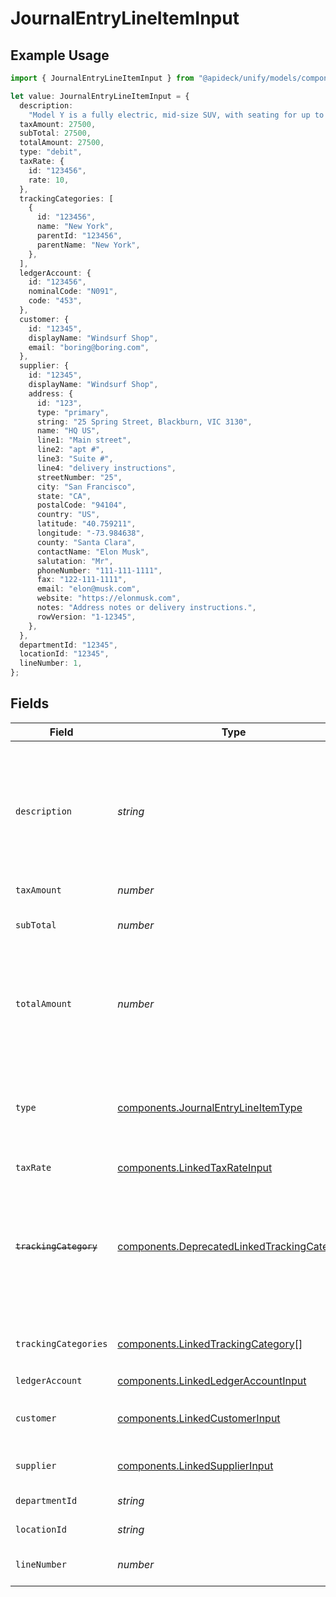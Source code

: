 # JournalEntryLineItemInput

## Example Usage

```typescript
import { JournalEntryLineItemInput } from "@apideck/unify/models/components";

let value: JournalEntryLineItemInput = {
  description:
    "Model Y is a fully electric, mid-size SUV, with seating for up to seven, dual motor AWD and unparalleled protection.",
  taxAmount: 27500,
  subTotal: 27500,
  totalAmount: 27500,
  type: "debit",
  taxRate: {
    id: "123456",
    rate: 10,
  },
  trackingCategories: [
    {
      id: "123456",
      name: "New York",
      parentId: "123456",
      parentName: "New York",
    },
  ],
  ledgerAccount: {
    id: "123456",
    nominalCode: "N091",
    code: "453",
  },
  customer: {
    id: "12345",
    displayName: "Windsurf Shop",
    email: "boring@boring.com",
  },
  supplier: {
    id: "12345",
    displayName: "Windsurf Shop",
    address: {
      id: "123",
      type: "primary",
      string: "25 Spring Street, Blackburn, VIC 3130",
      name: "HQ US",
      line1: "Main street",
      line2: "apt #",
      line3: "Suite #",
      line4: "delivery instructions",
      streetNumber: "25",
      city: "San Francisco",
      state: "CA",
      postalCode: "94104",
      country: "US",
      latitude: "40.759211",
      longitude: "-73.984638",
      county: "Santa Clara",
      contactName: "Elon Musk",
      salutation: "Mr",
      phoneNumber: "111-111-1111",
      fax: "122-111-1111",
      email: "elon@musk.com",
      website: "https://elonmusk.com",
      notes: "Address notes or delivery instructions.",
      rowVersion: "1-12345",
    },
  },
  departmentId: "12345",
  locationId: "12345",
  lineNumber: 1,
};
```

## Fields

| Field                                                                                                                   | Type                                                                                                                    | Required                                                                                                                | Description                                                                                                             | Example                                                                                                                 |
| ----------------------------------------------------------------------------------------------------------------------- | ----------------------------------------------------------------------------------------------------------------------- | ----------------------------------------------------------------------------------------------------------------------- | ----------------------------------------------------------------------------------------------------------------------- | ----------------------------------------------------------------------------------------------------------------------- |
| `description`                                                                                                           | *string*                                                                                                                | :heavy_minus_sign:                                                                                                      | User defined description                                                                                                | Model Y is a fully electric, mid-size SUV, with seating for up to seven, dual motor AWD and unparalleled protection.    |
| `taxAmount`                                                                                                             | *number*                                                                                                                | :heavy_minus_sign:                                                                                                      | Tax amount                                                                                                              | 27500                                                                                                                   |
| `subTotal`                                                                                                              | *number*                                                                                                                | :heavy_minus_sign:                                                                                                      | Sub-total amount, normally before tax.                                                                                  | 27500                                                                                                                   |
| `totalAmount`                                                                                                           | *number*                                                                                                                | :heavy_minus_sign:                                                                                                      | Debit entries are considered positive, and credit entries are considered negative.                                      | 27500                                                                                                                   |
| `type`                                                                                                                  | [components.JournalEntryLineItemType](../../models/components/journalentrylineitemtype.md)                              | :heavy_check_mark:                                                                                                      | Debit entries are considered positive, and credit entries are considered negative.                                      | debit                                                                                                                   |
| `taxRate`                                                                                                               | [components.LinkedTaxRateInput](../../models/components/linkedtaxrateinput.md)                                          | :heavy_minus_sign:                                                                                                      | N/A                                                                                                                     |                                                                                                                         |
| ~~`trackingCategory`~~                                                                                                  | [components.DeprecatedLinkedTrackingCategory](../../models/components/deprecatedlinkedtrackingcategory.md)              | :heavy_minus_sign:                                                                                                      | : warning: ** DEPRECATED **: This will be removed in a future release, please migrate away from it as soon as possible. |                                                                                                                         |
| `trackingCategories`                                                                                                    | [components.LinkedTrackingCategory](../../models/components/linkedtrackingcategory.md)[]                                | :heavy_minus_sign:                                                                                                      | A list of linked tracking categories.                                                                                   |                                                                                                                         |
| `ledgerAccount`                                                                                                         | [components.LinkedLedgerAccountInput](../../models/components/linkedledgeraccountinput.md)                              | :heavy_check_mark:                                                                                                      | N/A                                                                                                                     |                                                                                                                         |
| `customer`                                                                                                              | [components.LinkedCustomerInput](../../models/components/linkedcustomerinput.md)                                        | :heavy_minus_sign:                                                                                                      | The customer this entity is linked to.                                                                                  |                                                                                                                         |
| `supplier`                                                                                                              | [components.LinkedSupplierInput](../../models/components/linkedsupplierinput.md)                                        | :heavy_minus_sign:                                                                                                      | The supplier this entity is linked to.                                                                                  |                                                                                                                         |
| `departmentId`                                                                                                          | *string*                                                                                                                | :heavy_minus_sign:                                                                                                      | The ID of the department                                                                                                | 12345                                                                                                                   |
| `locationId`                                                                                                            | *string*                                                                                                                | :heavy_minus_sign:                                                                                                      | The ID of the location                                                                                                  | 12345                                                                                                                   |
| `lineNumber`                                                                                                            | *number*                                                                                                                | :heavy_minus_sign:                                                                                                      | Line number of the resource                                                                                             | 1                                                                                                                       |